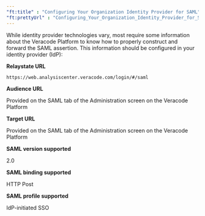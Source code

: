 ```yaml
---
"ft:title" : "Configuring Your Organization Identity Provider for SAML"
"ft:prettyUrl" : "Configuring_Your_Organization_Identity_Provider_for_SAML"
---
```


While identity provider technologies vary, most require some information about the Veracode Platform to know how to properly construct and forward the SAML assertion. This information should be configured in your identity provider (IdP):

**Relaystate URL**

`https://web.analysiscenter.veracode.com/login/#/saml`

**Audience  URL**

Provided on the SAML tab of the Administration screen on the Veracode Platform

**Target URL**

Provided on the SAML tab of the Administration screen on the Veracode Platform

**SAML version supported**

2.0

**SAML binding supported**

HTTP Post

**SAML profile supported**

IdP-initiated SSO
